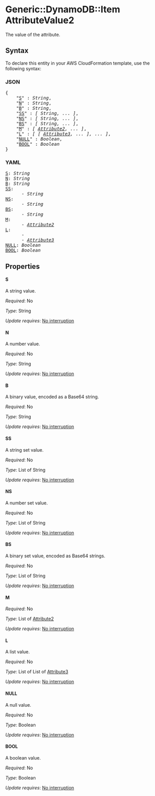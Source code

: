 # Generic::DynamoDB::Item AttributeValue2

The value of the attribute.

## Syntax

To declare this entity in your AWS CloudFormation template, use the following syntax:

### JSON

<pre>
{
    "<a href="#s" title="S">S</a>" : <i>String</i>,
    "<a href="#n" title="N">N</a>" : <i>String</i>,
    "<a href="#b" title="B">B</a>" : <i>String</i>,
    "<a href="#ss" title="SS">SS</a>" : <i>[ String, ... ]</i>,
    "<a href="#ns" title="NS">NS</a>" : <i>[ String, ... ]</i>,
    "<a href="#bs" title="BS">BS</a>" : <i>[ String, ... ]</i>,
    "<a href="#m" title="M">M</a>" : <i>[ <a href="attribute2.md">Attribute2</a>, ... ]</i>,
    "<a href="#l" title="L">L</a>" : <i>[ [ <a href="attribute3.md">Attribute3</a>, ... ], ... ]</i>,
    "<a href="#null" title="NULL">NULL</a>" : <i>Boolean</i>,
    "<a href="#bool" title="BOOL">BOOL</a>" : <i>Boolean</i>
}
</pre>

### YAML

<pre>
<a href="#s" title="S">S</a>: <i>String</i>
<a href="#n" title="N">N</a>: <i>String</i>
<a href="#b" title="B">B</a>: <i>String</i>
<a href="#ss" title="SS">SS</a>: <i>
      - String</i>
<a href="#ns" title="NS">NS</a>: <i>
      - String</i>
<a href="#bs" title="BS">BS</a>: <i>
      - String</i>
<a href="#m" title="M">M</a>: <i>
      - <a href="attribute2.md">Attribute2</a></i>
<a href="#l" title="L">L</a>: <i>
      - 
      - <a href="attribute3.md">Attribute3</a></i>
<a href="#null" title="NULL">NULL</a>: <i>Boolean</i>
<a href="#bool" title="BOOL">BOOL</a>: <i>Boolean</i>
</pre>

## Properties

#### S

A string value.

_Required_: No

_Type_: String

_Update requires_: [No interruption](https://docs.aws.amazon.com/AWSCloudFormation/latest/UserGuide/using-cfn-updating-stacks-update-behaviors.html#update-no-interrupt)

#### N

A number value.

_Required_: No

_Type_: String

_Update requires_: [No interruption](https://docs.aws.amazon.com/AWSCloudFormation/latest/UserGuide/using-cfn-updating-stacks-update-behaviors.html#update-no-interrupt)

#### B

A binary value, encoded as a Base64 string.

_Required_: No

_Type_: String

_Update requires_: [No interruption](https://docs.aws.amazon.com/AWSCloudFormation/latest/UserGuide/using-cfn-updating-stacks-update-behaviors.html#update-no-interrupt)

#### SS

A string set value.

_Required_: No

_Type_: List of String

_Update requires_: [No interruption](https://docs.aws.amazon.com/AWSCloudFormation/latest/UserGuide/using-cfn-updating-stacks-update-behaviors.html#update-no-interrupt)

#### NS

A number set value.

_Required_: No

_Type_: List of String

_Update requires_: [No interruption](https://docs.aws.amazon.com/AWSCloudFormation/latest/UserGuide/using-cfn-updating-stacks-update-behaviors.html#update-no-interrupt)

#### BS

A binary set value, encoded as Base64 strings.

_Required_: No

_Type_: List of String

_Update requires_: [No interruption](https://docs.aws.amazon.com/AWSCloudFormation/latest/UserGuide/using-cfn-updating-stacks-update-behaviors.html#update-no-interrupt)

#### M

_Required_: No

_Type_: List of <a href="attribute2.md">Attribute2</a>

_Update requires_: [No interruption](https://docs.aws.amazon.com/AWSCloudFormation/latest/UserGuide/using-cfn-updating-stacks-update-behaviors.html#update-no-interrupt)

#### L

A list value.

_Required_: No

_Type_: List of List of <a href="attribute3.md">Attribute3</a>

_Update requires_: [No interruption](https://docs.aws.amazon.com/AWSCloudFormation/latest/UserGuide/using-cfn-updating-stacks-update-behaviors.html#update-no-interrupt)

#### NULL

A null value.

_Required_: No

_Type_: Boolean

_Update requires_: [No interruption](https://docs.aws.amazon.com/AWSCloudFormation/latest/UserGuide/using-cfn-updating-stacks-update-behaviors.html#update-no-interrupt)

#### BOOL

A boolean value.

_Required_: No

_Type_: Boolean

_Update requires_: [No interruption](https://docs.aws.amazon.com/AWSCloudFormation/latest/UserGuide/using-cfn-updating-stacks-update-behaviors.html#update-no-interrupt)

